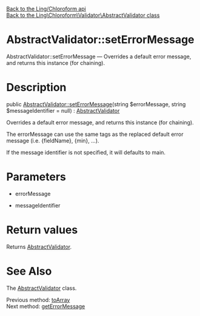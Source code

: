 [Back to the Ling/Chloroform api](https://github.com/lingtalfi/Chloroform/blob/master/doc/api/Ling/Chloroform.md)<br>
[Back to the Ling\Chloroform\Validator\AbstractValidator class](https://github.com/lingtalfi/Chloroform/blob/master/doc/api/Ling/Chloroform/Validator/AbstractValidator.md)


AbstractValidator::setErrorMessage
================



AbstractValidator::setErrorMessage — Overrides a default error message, and returns this instance (for chaining).




Description
================


public [AbstractValidator::setErrorMessage](https://github.com/lingtalfi/Chloroform/blob/master/doc/api/Ling/Chloroform/Validator/AbstractValidator/setErrorMessage.md)(string $errorMessage, string $messageIdentifier = null) : [AbstractValidator](https://github.com/lingtalfi/Chloroform/blob/master/doc/api/Ling/Chloroform/Validator/AbstractValidator.md)




Overrides a default error message, and returns this instance (for chaining).

The errorMessage can use the same tags as the replaced default error message (i.e. {fieldName}, {min}, ...).

If the message identifier is not specified, it will defaults to main.




Parameters
================


- errorMessage

    

- messageIdentifier

    


Return values
================

Returns [AbstractValidator](https://github.com/lingtalfi/Chloroform/blob/master/doc/api/Ling/Chloroform/Validator/AbstractValidator.md).








See Also
================

The [AbstractValidator](https://github.com/lingtalfi/Chloroform/blob/master/doc/api/Ling/Chloroform/Validator/AbstractValidator.md) class.

Previous method: [toArray](https://github.com/lingtalfi/Chloroform/blob/master/doc/api/Ling/Chloroform/Validator/AbstractValidator/toArray.md)<br>Next method: [getErrorMessage](https://github.com/lingtalfi/Chloroform/blob/master/doc/api/Ling/Chloroform/Validator/AbstractValidator/getErrorMessage.md)<br>

